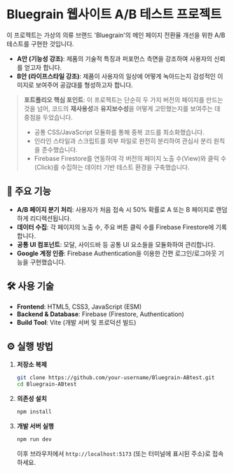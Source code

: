 # Bluegrain 웹사이트 A/B 테스트 프로젝트

이 프로젝트는 가상의 의류 브랜드 'Bluegrain'의 메인 페이지 전환율 개선을 위한 A/B 테스트를 구현한 것입니다.

- **A안 (기능성 강조)**: 제품의 기술적 특징과 퍼포먼스 측면을 강조하여 사용자의 신뢰를 얻고자 합니다.
- **B안 (라이프스타일 강조)**: 제품이 사용자의 일상에 어떻게 녹아드는지 감성적인 이미지로 보여주어 공감대를 형성하고자 합니다.

> **포트폴리오 핵심 포인트**:
> 이 프로젝트는 단순히 두 가지 버전의 페이지를 만드는 것을 넘어, 코드의 **재사용성**과 **유지보수성**을 어떻게 고민했는지를 보여주는 데 중점을 두었습니다.
> - 공통 CSS/JavaScript 모듈화를 통해 중복 코드를 최소화했습니다.
> - 인라인 스타일과 스크립트를 외부 파일로 완전히 분리하여 관심사 분리 원칙을 준수했습니다.
> - Firebase Firestore를 연동하여 각 버전의 페이지 노출 수(View)와 클릭 수(Click)를 수집하는 데이터 기반 테스트 환경을 구축했습니다.

## 🚀 주요 기능

- **A/B 페이지 분기 처리**: 사용자가 처음 접속 시 50% 확률로 A 또는 B 페이지로 랜덤하게 리디렉션됩니다.
- **데이터 수집**: 각 페이지의 노출 수, 주요 버튼 클릭 수를 Firebase Firestore에 기록합니다.
- **공통 UI 컴포넌트**: 모달, 사이드바 등 공통 UI 요소들을 모듈화하여 관리합니다.
- **Google 계정 인증**: Firebase Authentication을 이용한 간편 로그인/로그아웃 기능을 구현했습니다.

## 🛠️ 사용 기술

- **Frontend**: HTML5, CSS3, JavaScript (ESM)
- **Backend & Database**: Firebase (Firestore, Authentication)
- **Build Tool**: Vite (개발 서버 및 프로덕션 빌드)

## ⚙️ 실행 방법

1.  **저장소 복제**
    ```bash
    git clone https://github.com/your-username/Bluegrain-ABtest.git
    cd Bluegrain-ABtest
    ```

2.  **의존성 설치**
    ```bash
    npm install
    ```

3.  **개발 서버 실행**
    ```bash
    npm run dev
    ```
    이후 브라우저에서 `http://localhost:5173` (또는 터미널에 표시된 주소)로 접속하세요.